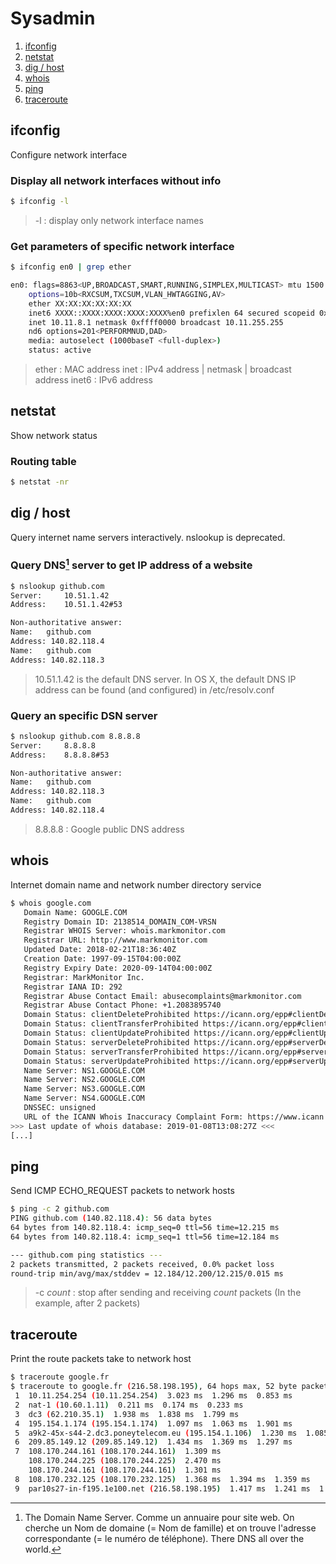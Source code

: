 # Sysadmin
1. [ifconfig](#ifconfig)
2. [netstat](#netstat)
3. [dig / host](#dig-/-host)
4. [whois](#whois)
5. [ping](#ping)
6. [traceroute](#traceroute)
## ifconfig
Configure network interface
### Display all network interfaces without info
```bash
$ ifconfig -l
```
> -l : display only network interface names
### Get parameters of specific network interface
```bash
$ ifconfig en0 | grep ether

en0: flags=8863<UP,BROADCAST,SMART,RUNNING,SIMPLEX,MULTICAST> mtu 1500
	options=10b<RXCSUM,TXCSUM,VLAN_HWTAGGING,AV>
	ether XX:XX:XX:XX:XX:XX
	inet6 XXXX::XXXX:XXXX:XXXX:XXXX%en0 prefixlen 64 secured scopeid 0x4
	inet 10.11.8.1 netmask 0xffff0000 broadcast 10.11.255.255
	nd6 options=201<PERFORMNUD,DAD>
	media: autoselect (1000baseT <full-duplex>)
	status: active
```
> ether : MAC address
> inet : IPv4 address | netmask | broadcast address
> inet6 : IPv6 address
## netstat
Show network status
### Routing table
```bash
$ netstat -nr
```
## dig / host 
Query internet name servers interactively. nslookup is deprecated.

### Query DNS[^1] server to get IP address of a website
```bash
$ nslookup github.com
Server:		10.51.1.42
Address:	10.51.1.42#53

Non-authoritative answer:
Name:	github.com
Address: 140.82.118.4
Name:	github.com
Address: 140.82.118.3
```
> 10.51.1.42 is the default DNS server. 
> In OS X, the default DNS IP address can be found (and configured) in /etc/resolv.conf
### Query an specific DSN server 
```bash
$ nslookup github.com 8.8.8.8
Server:		8.8.8.8
Address:	8.8.8.8#53

Non-authoritative answer:
Name:	github.com
Address: 140.82.118.3
Name:	github.com
Address: 140.82.118.4
```
> 8.8.8.8 : Google public DNS address

[^1]: The Domain Name Server. Comme un annuaire pour site web. On cherche un Nom de domaine (= Nom de famille) et on trouve l'adresse correspondante (= le numéro de téléphone). There DNS all over the world. 
## whois
Internet domain name and network number directory service
```bash
$ whois google.com
   Domain Name: GOOGLE.COM
   Registry Domain ID: 2138514_DOMAIN_COM-VRSN
   Registrar WHOIS Server: whois.markmonitor.com
   Registrar URL: http://www.markmonitor.com
   Updated Date: 2018-02-21T18:36:40Z
   Creation Date: 1997-09-15T04:00:00Z
   Registry Expiry Date: 2020-09-14T04:00:00Z
   Registrar: MarkMonitor Inc.
   Registrar IANA ID: 292
   Registrar Abuse Contact Email: abusecomplaints@markmonitor.com
   Registrar Abuse Contact Phone: +1.2083895740
   Domain Status: clientDeleteProhibited https://icann.org/epp#clientDeleteProhibited
   Domain Status: clientTransferProhibited https://icann.org/epp#clientTransferProhibited
   Domain Status: clientUpdateProhibited https://icann.org/epp#clientUpdateProhibited
   Domain Status: serverDeleteProhibited https://icann.org/epp#serverDeleteProhibited
   Domain Status: serverTransferProhibited https://icann.org/epp#serverTransferProhibited
   Domain Status: serverUpdateProhibited https://icann.org/epp#serverUpdateProhibited
   Name Server: NS1.GOOGLE.COM
   Name Server: NS2.GOOGLE.COM
   Name Server: NS3.GOOGLE.COM
   Name Server: NS4.GOOGLE.COM
   DNSSEC: unsigned
   URL of the ICANN Whois Inaccuracy Complaint Form: https://www.icann.org/wicf/
>>> Last update of whois database: 2019-01-08T13:08:27Z <<<
[...]
```
## ping
Send ICMP ECHO_REQUEST packets to network hosts
```bash
$ ping -c 2 github.com
PING github.com (140.82.118.4): 56 data bytes
64 bytes from 140.82.118.4: icmp_seq=0 ttl=56 time=12.215 ms
64 bytes from 140.82.118.4: icmp_seq=1 ttl=56 time=12.184 ms

--- github.com ping statistics ---
2 packets transmitted, 2 packets received, 0.0% packet loss
round-trip min/avg/max/stddev = 12.184/12.200/12.215/0.015 ms
```
> -c _count_ : stop after sending and receiving _count_ packets (In the example, after 2 packets) 
## traceroute
Print the route packets take to network host
```bash
$ traceroute google.fr
$ traceroute to google.fr (216.58.198.195), 64 hops max, 52 byte packets
 1  10.11.254.254 (10.11.254.254)  3.023 ms  1.296 ms  0.853 ms
 2  nat-1 (10.60.1.11)  0.211 ms  0.174 ms  0.233 ms
 3  dc3 (62.210.35.1)  1.938 ms  1.838 ms  1.799 ms
 4  195.154.1.174 (195.154.1.174)  1.097 ms  1.063 ms  1.901 ms
 5  a9k2-45x-s44-2.dc3.poneytelecom.eu (195.154.1.106)  1.230 ms  1.085 ms  1.066 ms
 6  209.85.149.12 (209.85.149.12)  1.434 ms  1.369 ms  1.297 ms
 7  108.170.244.161 (108.170.244.161)  1.309 ms
    108.170.244.225 (108.170.244.225)  2.470 ms
    108.170.244.161 (108.170.244.161)  1.301 ms
 8  108.170.232.125 (108.170.232.125)  1.368 ms  1.394 ms  1.359 ms
 9  par10s27-in-f195.1e100.net (216.58.198.195)  1.417 ms  1.241 ms  1.428 ms
 ```
 
<!--stackedit_data:
eyJoaXN0b3J5IjpbMTg0MTgwMzMzOSwtMzIzODgwNDI5LDEwNT
k3OTQ5NTcsMTMzNjMwODExMF19
-->
